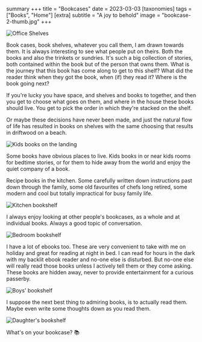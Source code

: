 summary +++
title =  "Bookcases"
date =  2023-03-03
[taxonomies]
tags =  ["Books", "Home"]
[extra]
subtitle =  "A joy to behold"
image = "bookcase-2-thumb.jpg"
+++

![Office Shelves](bookcase-2-thumb.jpg "Office Shelves")

Book cases, book shelves, whatever you call them, I am drawn towards them. It is always interesting to see what people put on theirs. Both the books and also the trinkets or sundries. It's such a big collection of stories, both contained within the book but of the person that owns them. What is the journey that this book has come along to get to this shelf? What did the reader think when they got the book, when (if) they read it? Where is the book going next?

If you're lucky you have space, and shelves and books to together, and then you get to choose what goes on them, and where in the house these books should live. You get to pick the order in which they're stacked on the shelf.

Or maybe these decisions have never been made, and just the natural flow of life has resulted in books on shelves with the same choosing that results in driftwood on a beach.

![Kids books on the landing](bookcase-1.jpg "Kids books on the landing")

Some books have obvious places to live. Kids books in or near kids rooms for bedtime stories, or for them to hide away from the world and enjoy the quiet company of a book.

Recipe books in the kitchen. Some carefully written down instructions past down through the family, some old favourites of chefs long retired, some modern and cool but totally impractical for busy family life.

![Kitchen bookshelf](bookcase-6.jpg "Kitchen bookshelf")

I always enjoy looking at other people's bookcases, as a whole and at individual books. Always a good topic of conversation.

![Bedroom bookshelf](bookcase-5.jpg "Bedroom bookshelf")

I have a lot of ebooks too. These are very convenient to take with me on holiday and great for reading at night in bed. I can read for hours in the dark with my backlit ebook reader and no-one else is disturbed. But no-one else will really read those books unless I actively tell them or they come asking. These books are hidden away, never to provide entertainment for a curious passerby.

![Boys' bookshelf](bookcase-3.jpg "Boys' bookshelf")

I suppose the next best thing to admiring books, is to actually read them. Maybe even write some thoughts down as you read them.

![Daughter's bookshelf](bookcase-4.jpg "Daughter's bookshelf")

What's on your bookcase? 📚
